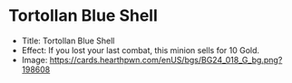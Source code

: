 # Tortollan Blue Shell
- Title:  Tortollan Blue Shell
- Effect:  If you lost your last combat, this minion sells for 10 Gold.
- Image:  https://cards.hearthpwn.com/enUS/bgs/BG24_018_G_bg.png?198608
